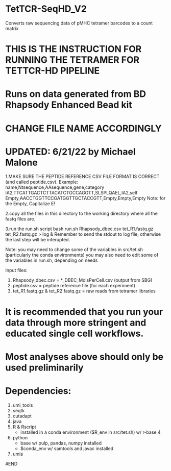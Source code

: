 # TetTCR-SeqHD_V2
Converts raw sequencing data of pMHC tetramer barcodes to a count matrix

# THIS IS THE INSTRUCTION FOR RUNNING THE TETRAMER FOR TETTCR-HD PIPELINE #####
# Runs on data generated from BD Rhapsody Enhanced Bead kit ####

# CHANGE FILE NAME ACCORDINGLY #
# UPDATED: 6/21/22 by Michael Malone

1.MAKE SURE THE PEPTIDE REFERENCE CSV FILE FORMAT IS CORRECT (and called peptide.csv).
Example:
name,Ntsequence,AAsequence,gene,category
IA2,TTCATTGACTCTTACATCTGCCAGGTT,SLSPLQAEL,IA2,self
Empty,AACCTGGTTCCGATGGTTGCTACCGTT,Empty,Empty,Empty
Note: for the Empty, Capitalize E!

2.copy all the files in this directory to the working directory where all the fastq files are.

3.run the run.sh script
bash run.sh Rhapsody_dbec.csv tet_R1.fastq.gz tet_R2.fastq.gz > log &
Remember to send the stdout to log file, otherwise the last step will be interupted.

Note: you may need to change some of the variables in src/tet.sh (particularly the conda environments)
      you may also need to edit some of the variables in run.sh, depending on needs

Input files:
  1. Rhapsody_dbec.csv = *_DBEC_MolsPerCell.csv (output from SBG)
  2. peptide.csv = peptide reference file (for each experiment)
  3. tet_R1.fastq.gz & tet_R2.fastq.gz = raw reads from tetramer libraries

# It is recommended that you run your data through more stringent and educated single cell workflows.
# Most analyses above should only be used preliminarily

# Dependencies:
  1. umi_tools
  2. seqtk
  3. cutadapt
  4. java
  5. R & Rscript
       - installed in a conda environment ($R_env in src/tet.sh) w/ r-base 4
  6. python
       - base w/ pulp, pandas, numpy installed
       - $conda_env w/ samtools and javac installed
  7. umis

#END
